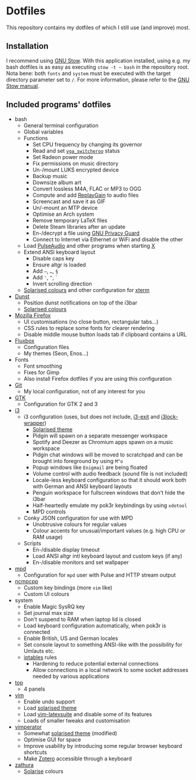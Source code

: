 # Dotfiles
This repository contains my dotfiles of which I still use (and improve) most.

## Installation
I recommend using [GNU Stow](https://www.gnu.org/software/stow/). With this application installed, using e.g. my bash dotfiles is as easy as executing `stow -t ~ bash` in the repository root. Nota bene: both `fonts` and `system` must be executed with the target directory parameter set to `/`. For more information, please refer to the [GNU Stow manual](https://www.gnu.org/software/stow/manual/stow.html).

## Included programs' dotfiles
* bash
  * General terminal configuration
  * Global variables
  * Functions
    * Set CPU frequency by changing its governor
    * Read and set [`vga_switcheroo`](http://gentoo-en.vfose.ru/wiki/Vga_switcheroo) status
    * Set Radeon power mode
    * Fix permissions on music directory
    * Un-/mount LUKS encrypted device
    * Backup music
    * Downsize album art
    * Convert lossless M4A, FLAC or MP3 to OGG
    * Compute and add [ReplayGain](http://wiki.hydrogenaud.io/index.php?title=Replaygain) to audio files
    * Screencast and save it as GIF
    * Un/-mount an MTP device
    * Optimise an Arch system
    * Remove temporary LaTeX files
    * Delete Steam libraries after an update
    * En-/decrypt a file using [GNU Privacy Guard](https://gnupg.org/)
    * Connect to Internet via Ethernet or WiFi and disable the other
  * Load [PulseAudio](https://wiki.freedesktop.org/www/Software/PulseAudio/) and other programs when starting [X](http://www.x.org/wiki/)
  * Extend ANSI keyboard layout
    * Disable caps key
    * Ensure altgr is loaded
    * Add `—`, `…`, `§`
    * Add `'`, `^`, \`
    * Invert scrolling direction
  * [Solarised colours](http://ethanschoonover.com/solarized) and other configuration for [xterm](http://invisible-island.net/xterm/)
* [Dunst](https://github.com/knopwob/dunst)
  * Position dunst notifications on top of the i3bar
  * [Solarised colours](http://ethanschoonover.com/solarized)
* [Mozilla Firefox](https://www.mozilla.org/en-US/firefox/products/)
  * UI customisations (no close button, rectangular tabs…)
  * CSS rules to replace some fonts for clearer rendering
  * Disable middle mouse button loads tab if clipboard contains a URL
* [Fluxbox](http://www.fluxbox.org/)
  * Configuration files
  * My themes (Seon, Enos…)
* Fonts
  * Font smoothing
  * Fixes for Gimp
  * Also install Firefox dotfiles if you are using this configuration
* [Git](https://www.git-scm.com/)
  * My local configuration, not of any interest for you
* [GTK](http://www.gtk.org/)
  * Configuration for GTK 2 and 3
* [i3](http://i3wm.org/)
  * i3 configuration (uses, but does not include, [i3-exit](https://github.com/ashinkarov/i3-extras/blob/master/i3-exit) and [i3lock-wrapper](https://github.com/ashinkarov/i3-extras/blob/master/i3lock-wrapper))
    * [Solarised theme](http://ethanschoonover.com/solarized)
    * Pidgin will spawn on a separate messenger workspace
    * Spotify and Deezer as Chromium apps spawn on a music workspace
    * Pidgin chat windows will be moved to scratchpad and can be brought into foreground by using `M^o`
    * Popup windows like `Enigmail` are being floated
    * Volume control with audio feedback (sound file is not included)
    * Locale-less keyboard configuration so that it should work both with German and ANSI keyboard layouts
    * Penguin workspace for fullscreen windows that don't hide the i3bar
    * Half-heartedly emulate my pok3r keybindings by using `xdotool`
    * MPD controls
  * Conky JSON configuration for use with MPD
    * Unobtrusive colours for regular values
    * Colour accents for unusual/important values (e.g. high CPU or RAM usage)
  * Scripts
    * En-/disable display timeout
    * Load ANSI altgr intl keyboard layout and custom keys (if any)
    * En-/disable monitors and set wallpaper
* [mpd](http://www.musicpd.org/)
  * Configuration for `mpd` user with Pulse and HTTP stream output
* [ncmpcpp](http://ncmpcpp.rybczak.net/)
  * Custom key bindings (more `vim` like)
  * Custom UI colours
* system
  * Enable Magic SysRQ key
  * Set journal max size
  * Don't suspend to RAM when laptop lid is closed
  * Load keyboard configuration automatically, when pok3r is connected
  * Enable British, US and German locales
  * Set console layout to something ANSI-like with the possibility for Umlauts etc.
  * [iptables](https://git.netfilter.org/iptables/) rules
    * Hardening to reduce potential external connections
    * Allow connections in a local network to some socket addresses needed by various applications
* [top](http://linux.about.com/od/commands/l/blcmdl1_top.htm)
  * 4 panels
* [vim](http://www.vim.org/)
  * Enable undo support
  * Load [solarised theme](http://ethanschoonover.com/solarized)
  * Load [vim-latexsuite](http://www.vim.org/scripts/script.php?script_id=475) and disable some of its features
  * Loads of smaller tweaks and customisation
* [vimperator](http://www.vimperator.org/vimperator/)
  * Somewhat [solarised theme](http://ethanschoonover.com/solarized) (modified)
  * Optimise GUI for space
  * Improve usability by introducing some regular browser keyboard shortcuts
  * Make [Zotero](https://www.zotero.org/) accessible through a keyboard
* [zathura](https://pwmt.org/projects/zathura/)
  * [Solarise](http://ethanschoonover.com/solarized) colours
